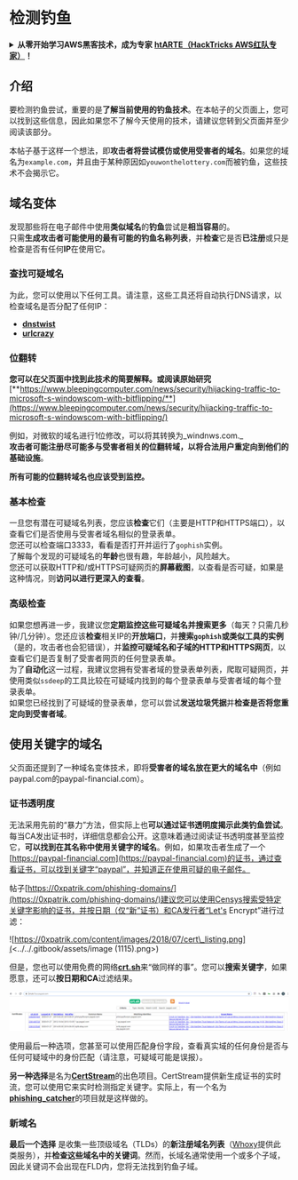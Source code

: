 # 检测钓鱼

<details>

<summary><strong>从零开始学习AWS黑客技术，成为专家</strong> <a href="https://training.hacktricks.xyz/courses/arte"><strong>htARTE（HackTricks AWS红队专家）</strong></a><strong>！</strong></summary>

支持HackTricks的其他方式：

* 如果您想看到您的**公司在HackTricks中做广告**或**下载PDF格式的HackTricks**，请查看[**订阅计划**](https://github.com/sponsors/carlospolop)!
* 获取[**官方PEASS & HackTricks周边产品**](https://peass.creator-spring.com)
* 探索[**PEASS家族**](https://opensea.io/collection/the-peass-family)，我们的独家[**NFTs**](https://opensea.io/collection/the-peass-family)
* **加入** 💬 [**Discord群**](https://discord.gg/hRep4RUj7f) 或 [**电报群**](https://t.me/peass) 或 **关注**我们的**Twitter** 🐦 [**@hacktricks\_live**](https://twitter.com/hacktricks\_live)**。**
* 通过向[**HackTricks**](https://github.com/carlospolop/hacktricks)和[**HackTricks Cloud**](https://github.com/carlospolop/hacktricks-cloud) github仓库提交PR来分享您的黑客技巧。

</details>

## 介绍

要检测钓鱼尝试，重要的是**了解当前使用的钓鱼技术**。在本帖子的父页面上，您可以找到这些信息，因此如果您不了解今天使用的技术，请建议您转到父页面并至少阅读该部分。

本帖子基于这样一个想法，即**攻击者将尝试模仿或使用受害者的域名**。如果您的域名为`example.com`，并且由于某种原因如`youwonthelottery.com`而被钓鱼，这些技术不会揭示它。

## 域名变体

发现那些将在电子邮件中使用**类似域名**的**钓鱼**尝试是**相当容易**的。\
只需**生成攻击者可能使用的最有可能的钓鱼名称列表**，并**检查**它是否**已注册**或只是检查是否有任何**IP**在使用它。

### 查找可疑域名

为此，您可以使用以下任何工具。请注意，这些工具还将自动执行DNS请求，以检查域名是否分配了任何IP：

* [**dnstwist**](https://github.com/elceef/dnstwist)
* [**urlcrazy**](https://github.com/urbanadventurer/urlcrazy)

### 位翻转

**您可以在父页面中找到此技术的简要解释。或阅读原始研究** [**https://www.bleepingcomputer.com/news/security/hijacking-traffic-to-microsoft-s-windowscom-with-bitflipping/**](https://www.bleepingcomputer.com/news/security/hijacking-traffic-to-microsoft-s-windowscom-with-bitflipping/)

例如，对微软的域名进行1位修改，可以将其转换为_windnws.com._\
**攻击者可能注册尽可能多与受害者相关的位翻转域，以将合法用户重定向到他们的基础设施**。

**所有可能的位翻转域名也应该受到监控。**

### 基本检查

一旦您有潜在可疑域名列表，您应该**检查**它们（主要是HTTP和HTTPS端口），以查看它们是否使用与受害者域名相似的登录表单。\
您还可以检查端口3333，看看是否打开并运行了`gophish`实例。\
了解每个发现的可疑域名的**年龄**也很有趣，年龄越小，风险越大。\
您还可以获取HTTP和/或HTTPS可疑网页的**屏幕截图**，以查看是否可疑，如果是这种情况，则**访问以进行更深入的查看**。

### 高级检查

如果您想再进一步，我建议您**定期监控这些可疑域名并搜索更多**（每天？只需几秒钟/几分钟）。您还应该**检查**相关IP的**开放端口**，并**搜索`gophish`或类似工具的实例**（是的，攻击者也会犯错误），并**监控可疑域名和子域的HTTP和HTTPS网页**，以查看它们是否复制了受害者网页的任何登录表单。\
为了**自动化**这一过程，我建议您拥有受害者域的登录表单列表，爬取可疑网页，并使用类似`ssdeep`的工具比较在可疑域内找到的每个登录表单与受害者域的每个登录表单。\
如果您已经找到了可疑域的登录表单，您可以尝试**发送垃圾凭据**并**检查是否将您重定向到受害者域**。

## 使用关键字的域名

父页面还提到了一种域名变体技术，即将**受害者的域名放在更大的域名中**（例如paypal.com的paypal-financial.com）。

### 证书透明度

无法采用先前的“暴力”方法，但实际上也**可以通过证书透明度揭示此类钓鱼尝试**。每当CA发出证书时，详细信息都会公开。这意味着通过阅读证书透明度甚至监控它，**可以找到在其名称中使用关键字的域名**。例如，如果攻击者生成了一个[https://paypal-financial.com](https://paypal-financial.com)的证书，通过查看证书，可以找到关键字“paypal”，并知道正在使用可疑的电子邮件。

帖子[https://0xpatrik.com/phishing-domains/](https://0xpatrik.com/phishing-domains/)建议您可以使用Censys搜索受特定关键字影响的证书，并按日期（仅“新”证书）和CA发行者“Let's Encrypt”进行过滤：

![https://0xpatrik.com/content/images/2018/07/cert\_listing.png](<../../.gitbook/assets/image (1115).png>)

但是，您也可以使用免费的网络[**crt.sh**](https://crt.sh)来“做同样的事”。您可以**搜索关键字**，如果愿意，还可以**按日期和CA**过滤结果。

![](<../../.gitbook/assets/image (519).png>)

使用最后一种选项，您甚至可以使用匹配身份字段，查看真实域的任何身份是否与任何可疑域中的身份匹配（请注意，可疑域可能是误报）。

**另一种选择**是名为[**CertStream**](https://medium.com/cali-dog-security/introducing-certstream-3fc13bb98067)的出色项目。CertStream提供新生成证书的实时流，您可以使用它来实时检测指定关键字。实际上，有一个名为[**phishing\_catcher**](https://github.com/x0rz/phishing\_catcher)的项目就是这样做的。
### **新域名**

**最后一个选择** 是收集一些顶级域名（TLDs）的**新注册域名列表**（[Whoxy](https://www.whoxy.com/newly-registered-domains/)提供此类服务），并**检查这些域名中的关键词**。然而，长域名通常使用一个或多个子域，因此关键词不会出现在FLD内，您将无法找到钓鱼子域。

